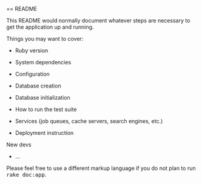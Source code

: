 == README

This README would normally document whatever steps are necessary to get the
application up and running.

Things you may want to cover:

* Ruby version

* System dependencies

* Configuration

* Database creation

* Database initialization

* How to run the test suite

* Services (job queues, cache servers, search engines, etc.)

* Deployment instruction

New devs

* ...


Please feel free to use a different markup language if you do not plan to run
<tt>rake doc:app</tt>.
